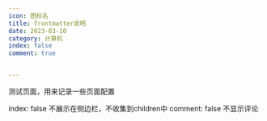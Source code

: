 ```yaml
---
icon: 图标名
title: frontmatter说明
date: 2023-03-10
category: 计算机
index: false
comment: true


---
```


测试页面，用来记录一些页面配置

index: false  不展示在侧边栏，不收集到children中
comment: false  不显示评论

